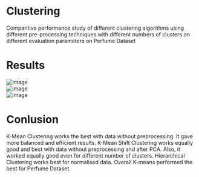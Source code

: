 # Clustering
Comparitive performance study of different clustering algorithms using different pre-processing techniques with different numbers of clusters on different evaluation parameters on Perfume Dataset
# Results
![image](https://github.com/user-attachments/assets/6c2828f5-68e7-4fc6-a330-b8c88d4eb4cc)
<br>
![image](https://github.com/user-attachments/assets/c4ff3d4b-a003-438a-b272-a177094b33e9)
<br>
![image](https://github.com/user-attachments/assets/4daae085-5d4d-4b3e-ab77-17b0d677bd6f)

# Conlusion
K-Mean Clustering works the best with data without preprocessing. It gave more balanced and efficient results. 
K-Mean Shift Clustering works equally good and best with data without preprocessing and after PCA. Also, it worked equally good even for different number of clusters.
Hierarchical Clustering works best for normalised data.
Overall K-means performed the best for Perfume Dataset.
